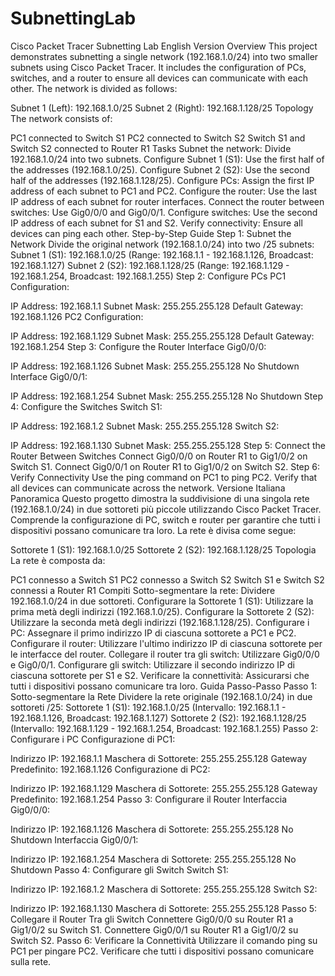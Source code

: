 # SubnettingLab
Cisco Packet Tracer Subnetting Lab
English Version
Overview
This project demonstrates subnetting a single network (192.168.1.0/24) into two smaller subnets using Cisco Packet Tracer. It includes the configuration of PCs, switches, and a router to ensure all devices can communicate with each other. The network is divided as follows:

Subnet 1 (Left): 192.168.1.0/25
Subnet 2 (Right): 192.168.1.128/25
Topology
The network consists of:

PC1 connected to Switch S1
PC2 connected to Switch S2
Switch S1 and Switch S2 connected to Router R1
Tasks
Subnet the network: Divide 192.168.1.0/24 into two subnets.
Configure Subnet 1 (S1): Use the first half of the addresses (192.168.1.0/25).
Configure Subnet 2 (S2): Use the second half of the addresses (192.168.1.128/25).
Configure PCs: Assign the first IP address of each subnet to PC1 and PC2.
Configure the router: Use the last IP address of each subnet for router interfaces.
Connect the router between switches: Use Gig0/0/0 and Gig0/0/1.
Configure switches: Use the second IP address of each subnet for S1 and S2.
Verify connectivity: Ensure all devices can ping each other.
Step-by-Step Guide
Step 1: Subnet the Network
Divide the original network (192.168.1.0/24) into two /25 subnets:
Subnet 1 (S1): 192.168.1.0/25 (Range: 192.168.1.1 - 192.168.1.126, Broadcast: 192.168.1.127)
Subnet 2 (S2): 192.168.1.128/25 (Range: 192.168.1.129 - 192.168.1.254, Broadcast: 192.168.1.255)
Step 2: Configure PCs
PC1 Configuration:

IP Address: 192.168.1.1
Subnet Mask: 255.255.255.128
Default Gateway: 192.168.1.126
PC2 Configuration:

IP Address: 192.168.1.129
Subnet Mask: 255.255.255.128
Default Gateway: 192.168.1.254
Step 3: Configure the Router
Interface Gig0/0/0:

IP Address: 192.168.1.126
Subnet Mask: 255.255.255.128
No Shutdown
Interface Gig0/0/1:

IP Address: 192.168.1.254
Subnet Mask: 255.255.255.128
No Shutdown
Step 4: Configure the Switches
Switch S1:

IP Address: 192.168.1.2
Subnet Mask: 255.255.255.128
Switch S2:

IP Address: 192.168.1.130
Subnet Mask: 255.255.255.128
Step 5: Connect the Router Between Switches
Connect Gig0/0/0 on Router R1 to Gig1/0/2 on Switch S1.
Connect Gig0/0/1 on Router R1 to Gig1/0/2 on Switch S2.
Step 6: Verify Connectivity
Use the ping command on PC1 to ping PC2.
Verify that all devices can communicate across the network.
Versione Italiana
Panoramica
Questo progetto dimostra la suddivisione di una singola rete (192.168.1.0/24) in due sottoreti più piccole utilizzando Cisco Packet Tracer. Comprende la configurazione di PC, switch e router per garantire che tutti i dispositivi possano comunicare tra loro. La rete è divisa come segue:

Sottorete 1 (S1): 192.168.1.0/25
Sottorete 2 (S2): 192.168.1.128/25
Topologia
La rete è composta da:

PC1 connesso a Switch S1
PC2 connesso a Switch S2
Switch S1 e Switch S2 connessi a Router R1
Compiti
Sotto-segmentare la rete: Dividere 192.168.1.0/24 in due sottoreti.
Configurare la Sottorete 1 (S1): Utilizzare la prima metà degli indirizzi (192.168.1.0/25).
Configurare la Sottorete 2 (S2): Utilizzare la seconda metà degli indirizzi (192.168.1.128/25).
Configurare i PC: Assegnare il primo indirizzo IP di ciascuna sottorete a PC1 e PC2.
Configurare il router: Utilizzare l'ultimo indirizzo IP di ciascuna sottorete per le interfacce del router.
Collegare il router tra gli switch: Utilizzare Gig0/0/0 e Gig0/0/1.
Configurare gli switch: Utilizzare il secondo indirizzo IP di ciascuna sottorete per S1 e S2.
Verificare la connettività: Assicurarsi che tutti i dispositivi possano comunicare tra loro.
Guida Passo-Passo
Passo 1: Sotto-segmentare la Rete
Dividere la rete originale (192.168.1.0/24) in due sottoreti /25:
Sottorete 1 (S1): 192.168.1.0/25 (Intervallo: 192.168.1.1 - 192.168.1.126, Broadcast: 192.168.1.127)
Sottorete 2 (S2): 192.168.1.128/25 (Intervallo: 192.168.1.129 - 192.168.1.254, Broadcast: 192.168.1.255)
Passo 2: Configurare i PC
Configurazione di PC1:

Indirizzo IP: 192.168.1.1
Maschera di Sottorete: 255.255.255.128
Gateway Predefinito: 192.168.1.126
Configurazione di PC2:

Indirizzo IP: 192.168.1.129
Maschera di Sottorete: 255.255.255.128
Gateway Predefinito: 192.168.1.254
Passo 3: Configurare il Router
Interfaccia Gig0/0/0:

Indirizzo IP: 192.168.1.126
Maschera di Sottorete: 255.255.255.128
No Shutdown
Interfaccia Gig0/0/1:

Indirizzo IP: 192.168.1.254
Maschera di Sottorete: 255.255.255.128
No Shutdown
Passo 4: Configurare gli Switch
Switch S1:

Indirizzo IP: 192.168.1.2
Maschera di Sottorete: 255.255.255.128
Switch S2:

Indirizzo IP: 192.168.1.130
Maschera di Sottorete: 255.255.255.128
Passo 5: Collegare il Router Tra gli Switch
Connettere Gig0/0/0 su Router R1 a Gig1/0/2 su Switch S1.
Connettere Gig0/0/1 su Router R1 a Gig1/0/2 su Switch S2.
Passo 6: Verificare la Connettività
Utilizzare il comando ping su PC1 per pingare PC2.
Verificare che tutti i dispositivi possano comunicare sulla rete.
